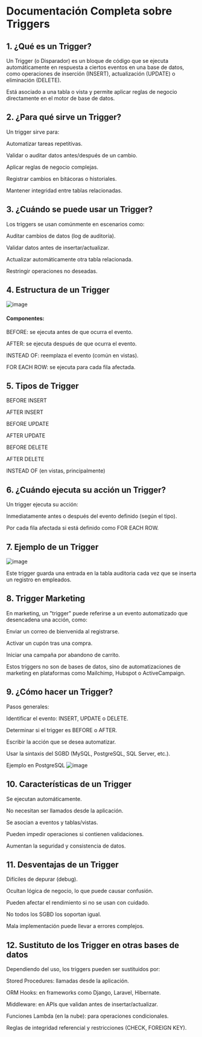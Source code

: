 # Documentación Completa sobre Triggers

## 1. ¿Qué es un Trigger?

Un Trigger (o Disparador) es un bloque de código que se ejecuta automáticamente en respuesta a ciertos eventos en una base de datos, como operaciones de inserción (INSERT), actualización (UPDATE) o eliminación (DELETE).

Está asociado a una tabla o vista y permite aplicar reglas de negocio directamente en el motor de base de datos.

## 2. ¿Para qué sirve un Trigger?

Un trigger sirve para:

Automatizar tareas repetitivas.

Validar o auditar datos antes/después de un cambio.

Aplicar reglas de negocio complejas.

Registrar cambios en bitácoras o historiales.

Mantener integridad entre tablas relacionadas.

## 3. ¿Cuándo se puede usar un Trigger?

Los triggers se usan comúnmente en escenarios como:

Auditar cambios de datos (log de auditoría).

Validar datos antes de insertar/actualizar.

Actualizar automáticamente otra tabla relacionada.

Restringir operaciones no deseadas.

## 4. Estructura de un Trigger

![image](https://github.com/user-attachments/assets/e1299dc0-633f-4784-8b9a-a4f086acca65)


#### Componentes:

BEFORE: se ejecuta antes de que ocurra el evento.

AFTER: se ejecuta después de que ocurra el evento.

INSTEAD OF: reemplaza el evento (común en vistas).

FOR EACH ROW: se ejecuta para cada fila afectada.

## 5. Tipos de Trigger

BEFORE INSERT

AFTER INSERT

BEFORE UPDATE

AFTER UPDATE

BEFORE DELETE

AFTER DELETE

INSTEAD OF (en vistas, principalmente)

## 6. ¿Cuándo ejecuta su acción un Trigger?

Un trigger ejecuta su acción:

Inmediatamente antes o después del evento definido (según el tipo).

Por cada fila afectada si está definido como FOR EACH ROW.

## 7. Ejemplo de un Trigger
![image](https://github.com/user-attachments/assets/2c9e3524-d4cf-4bfd-aa23-e5771bf46684)

Este trigger guarda una entrada en la tabla auditoria cada vez que se inserta un registro en empleados.

## 8. Trigger Marketing

En marketing, un "trigger" puede referirse a un evento automatizado que desencadena una acción, como:

Enviar un correo de bienvenida al registrarse.

Activar un cupón tras una compra.

Iniciar una campaña por abandono de carrito.

Estos triggers no son de bases de datos, sino de automatizaciones de marketing en plataformas como Mailchimp, Hubspot o ActiveCampaign.

## 9. ¿Cómo hacer un Trigger?

Pasos generales:

Identificar el evento: INSERT, UPDATE o DELETE.

Determinar si el trigger es BEFORE o AFTER.

Escribir la acción que se desea automatizar.

Usar la sintaxis del SGBD (MySQL, PostgreSQL, SQL Server, etc.).

Ejemplo en PostgreSQL
![image](https://github.com/user-attachments/assets/2fe59999-ab13-41d3-814e-a91876d10c5a)

## 10. Características de un Trigger

Se ejecutan automáticamente.

No necesitan ser llamados desde la aplicación.

Se asocian a eventos y tablas/vistas.

Pueden impedir operaciones si contienen validaciones.

Aumentan la seguridad y consistencia de datos.

## 11. Desventajas de un Trigger

Difíciles de depurar (debug).

Ocultan lógica de negocio, lo que puede causar confusión.

Pueden afectar el rendimiento si no se usan con cuidado.

No todos los SGBD los soportan igual.

Mala implementación puede llevar a errores complejos.

## 12. Sustituto de los Trigger en otras bases de datos

Dependiendo del uso, los triggers pueden ser sustituidos por:

Stored Procedures: llamadas desde la aplicación.

ORM Hooks: en frameworks como Django, Laravel, Hibernate.

Middleware: en APIs que validan antes de insertar/actualizar.

Funciones Lambda (en la nube): para operaciones condicionales.

Reglas de integridad referencial y restricciones (CHECK, FOREIGN KEY).


